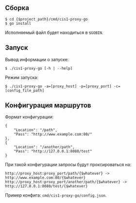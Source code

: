 ## Сборка

```
$ cd {$project_path}/cmd/cis1-proxy-go
$ go install
```

Исполняемый файл будет находиться в ```$GOBIN```.

## Запуск

Вывод информации о запуске:

```
$ ./cis1-proxy-go [-h | --help]
```

Режим запуска:

```
$ ./cis1-proxy-go -a=[proxy_host] -p=[proxy_port] -c=[config_file_path] 
```

## Конфигурация маршрутов

Формат конфигурации:

```
{
	"Location": "/path",
	"Pass": "http://www.example.com:80/"
},
{
	"Location": "/another/path",
	"Pass": "http://127.0.0.1:8080/test"
}
```

При такой конфигурации запросы будут проксироваться на:

```
http://proxy_host:proxy_port/path/{$whatever} -> http://www.example.com:80/{$whatever}
http://proxy_host:proxy_port/another/path/{$whatever} -> http://127.0.0.1:8080/test/{$whatever}
```

Пример конфига: ```cmd/cis1-proxy-go/config.json```.

